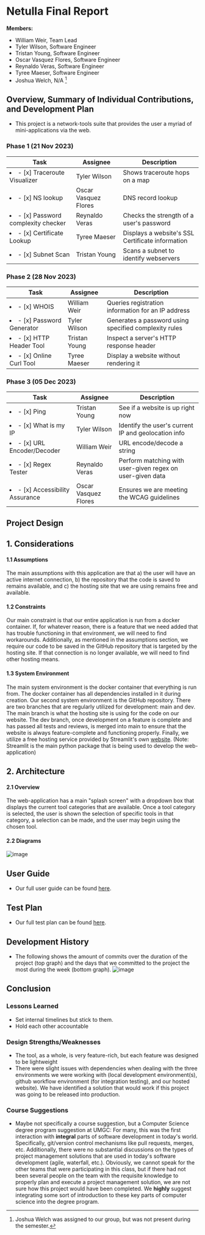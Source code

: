 # Netulla Final Report

**Members:**

-   William Weir, Team Lead
-   Tyler Wilson, Software Engineer
-   Tristan Young, Software Engineer
-   Oscar Vasquez Flores, Software Engineer
-   Reynaldo Veras, Software Engineer
-   Tyree Maeser, Software Engineer
-   Joshua Welch, N/A [^1]

[^1]: Joshua Welch was assigned to our group, but was not present during the semester.

## Overview, Summary of Individual Contributions, and Development Plan
-   This project is a network-tools suite that provides the user a myriad of mini-applications via the web.

### Phase 1 (21 Nov 2023)

| Task                                       | Assignee             | Description                                      |
| ------------------------------------------ | -------------------- | ------------------------------------------------ |
| <li>- [x] Traceroute Visualizer</li>       | Tyler Wilson         | Shows traceroute hops on a map                   |
| <li>- [x] NS lookup</li>                   | Oscar Vasquez Flores | DNS record lookup                                |
| <li>- [x] Password complexity checker</li> | Reynaldo Veras       | Checks the strength of a user's password         |
| <li>- [x] Certificate Lookup</li>          | Tyree Maeser         | Displays a website's SSL Certificate information |
| <li>- [x] Subnet Scan</li>                 | Tristan Young        | Scans a subnet to identify webservers            |

### Phase 2 (28 Nov 2023)

| Task                              | Assignee      | Description                                           |
| --------------------------------- | ------------- | ----------------------------------------------------- |
| <li>- [x] WHOIS</li>              | William Weir  | Queries registration information for an IP address    |
| <li>- [x] Password Generator</li> | Tyler Wilson  | Generates a password using specified complexity rules |
| <li>- [x] HTTP Header Tool</li>   | Tristan Young | Inspect a server's HTTP response header               |
| <li>- [x] Online Curl Tool</li>   | Tyree Maeser  | Display a website without rendering it                |

### Phase 3 (05 Dec 2023)

| Task                                   | Assignee             | Description                                               |
| -------------------------------------- | -------------------- | --------------------------------------------------------- |
| <li>- [x] Ping</li>                    | Tristan Young        | See if a website is up right now                          |
| <li>- [x] What is my IP</li>           | Tyler Wilson         | Identify the user's current IP and geolocation info       |
| <li>- [x] URL Encoder/Decoder</li>     | William Weir         | URL encode/decode a string                                |
| <li>- [x] Regex Tester</li>            | Reynaldo Veras       | Perform matching with user-given regex on user-given data |
| <li>- [x] Accessibility Assurance</li> | Oscar Vasquez Flores | Ensures we are meeting the WCAG guidelines                |

## Project Design
## 1. Considerations

#### 1.1 Assumptions

The main assumptions with this application are that a) the user will have an active internet connection, b) the repository that the code is saved to remains available, and c) the hosting site that we are using remains free and available.

#### 1.2 Constraints

Our main constraint is that our entire application is run from a docker container. If, for whatever reason, there is a feature that we need added that has trouble functioning in that environment, we will need to find workarounds. Additionally, as mentioned in the assumptions section, we require our code to be saved in the GitHub repository that is targeted by the hosting site. If that connection is no longer available, we will need to find other hosting means.

#### 1.3 System Environment

The main system environment is the docker container that everything is run from. The docker container has all dependencies installed in it during creation. Our second system environment is the GitHub repository. There are two branches that are regularly utilized for development: main and dev. The main branch is what the hosting site is using for the code on our website. The dev branch, once development on a feature is complete and has passed all tests and reviews, is merged into main to ensure that the website is always feature-complete and functioning properly. Finally, we utilize a free hosting service provided by Streamlit's own [website](https://docs.streamlit.io/streamlit-community-cloud/deploy-your-app). (Note: Streamlit is the main python package that is being used to develop the web-application)

## 2. Architecture

#### 2.1 Overview

The web-application has a main "splash screen" with a dropdown box that displays the current tool categories that are available. Once a tool category is selected, the user is shown the selection of specific tools in that category, a selection can be made, and the user may begin using the chosen tool.

#### 2.2 Diagrams

![image](https://github.com/TheSirLancelot/Netulla/assets/22830818/552adb78-105c-4dc3-9e93-a41bc62ae90c)

## User Guide
- Our full user guide can be found [here](https://github.com/TheSirLancelot/Netulla/blob/dev/README.md).

## Test Plan
- Our full test plan can be found [here](https://github.com/TheSirLancelot/Netulla/blob/dev/TestPlan.md).

## Development History
- The following shows the amount of commits over the duration of the project (top graph) and the days that we committed to the project the most during the week (bottom graph). 
![image](https://github.com/TheSirLancelot/Netulla/assets/22830818/5528fb06-5a76-4912-ae9d-a0b04094a629)

## Conclusion
### Lessons Learned
- Set internal timelines but stick to them.
- Hold each other accountable

### Design Strengths/Weaknesses
- The tool, as a whole, is very feature-rich, but each feature was designed to be lightweight
- There were slight issues with dependencies when dealing with the three environments we were working with (local development environment(s), github workflow environment (for integration testing), and our hosted website). We have identified a solution that would work if this project was going to be released into production.

### Course Suggestions
- Maybe not specifically a course suggestion, but a Computer Science degree program suggestion at UMGC: For many, this was the first interaction with **integral** parts of software development in today's world. Specifically, git/version control mechanisms like pull requests, merges, etc. Additionally, there were no substantial discussions on the types of project management solutions that are used in today's software development (agile, waterfall, etc.). Obviously, we cannot speak for the other teams that were participating in this class, but if there had not been several people on the team with the requisite knowledge to properly plan and execute a project management solution, we are not sure how this project would have been completed. We **highly** suggest integrating some sort of introduction to these key parts of computer science into the degree program.

